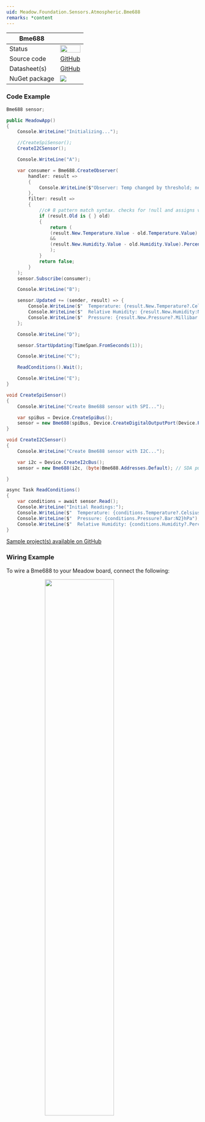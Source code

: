 ```yaml
---
uid: Meadow.Foundation.Sensors.Atmospheric.Bme688
remarks: *content
---
```


| Bme688 | |
|--------|--------|
| Status | <img src="https://img.shields.io/badge/Working-brightgreen" style="width: auto; height: -webkit-fill-available;" /> |
| Source code | [GitHub](https://github.com/WildernessLabs/Meadow.Foundation/tree/main/Source/Meadow.Foundation.Peripherals/Sensors.Atmospheric.Bme68x) |
| Datasheet(s) | [GitHub](https://github.com/WildernessLabs/Meadow.Foundation/tree/main/Source/Meadow.Foundation.Peripherals/Sensors.Atmospheric.Bme68x/Datasheet) |
| NuGet package | <a href="https://www.nuget.org/packages/Meadow.Foundation.Sensors.Atmospheric.Bme68x/" target="_blank"><img src="https://img.shields.io/nuget/v/Meadow.Foundation.Sensors.Atmospheric.Bme68x.svg?label=Meadow.Foundation.Sensors.Atmospheric.Bme68x" /></a> |

### Code Example

```csharp
Bme688 sensor;

public MeadowApp()
{
    Console.WriteLine("Initializing...");

    //CreateSpiSensor();
    CreateI2CSensor();

    Console.WriteLine("A");

    var consumer = Bme688.CreateObserver(
        handler: result =>
        {
            Console.WriteLine($"Observer: Temp changed by threshold; new temp: {result.New.Temperature?.Celsius:N2}C, old: {result.Old?.Temperature?.Celsius:N2}C");
        },
        filter: result =>
        {
            //c# 8 pattern match syntax. checks for !null and assigns var.
            if (result.Old is { } old)
            {
                return (
                (result.New.Temperature.Value - old.Temperature.Value).Abs().Celsius > 0.5
                &&
                (result.New.Humidity.Value - old.Humidity.Value).Percent > 0.05
                );
            }
            return false;
        }
    );
    sensor.Subscribe(consumer);

    Console.WriteLine("B");

    sensor.Updated += (sender, result) => {
        Console.WriteLine($"  Temperature: {result.New.Temperature?.Celsius:N2}C");
        Console.WriteLine($"  Relative Humidity: {result.New.Humidity:N2}%");
        Console.WriteLine($"  Pressure: {result.New.Pressure?.Millibar:N2}mbar ({result.New.Pressure?.Pascal:N2}Pa)");
    };

    Console.WriteLine("D");

    sensor.StartUpdating(TimeSpan.FromSeconds(1));

    Console.WriteLine("C");

    ReadConditions().Wait();

    Console.WriteLine("E");
}

void CreateSpiSensor()
{
    Console.WriteLine("Create Bme688 sensor with SPI...");

    var spiBus = Device.CreateSpiBus();
    sensor = new Bme688(spiBus, Device.CreateDigitalOutputPort(Device.Pins.D14));
}

void CreateI2CSensor()
{
    Console.WriteLine("Create Bme688 sensor with I2C...");

    var i2c = Device.CreateI2cBus();
    sensor = new Bme688(i2c, (byte)Bme688.Addresses.Default); // SDA pulled up

}

async Task ReadConditions()
{
    var conditions = await sensor.Read();
    Console.WriteLine("Initial Readings:");
    Console.WriteLine($"  Temperature: {conditions.Temperature?.Celsius:N2}C");
    Console.WriteLine($"  Pressure: {conditions.Pressure?.Bar:N2}hPa");
    Console.WriteLine($"  Relative Humidity: {conditions.Humidity?.Percent:N2}%");
}

```

[Sample project(s) available on GitHub](https://github.com/WildernessLabs/Meadow.Foundation/tree/main/Source/Meadow.Foundation.Peripherals/Sensors.Atmospheric.Bme688/Samples/Sensors.Atmospheric.Bme688_Sample)

### Wiring Example

To wire a Bme688 to your Meadow board, connect the following:

<img src="../../API_Assets/Meadow.Foundation.Sensors.Atmospheric.Bme688/Bme688_Fritzing.png" 
    style="width: 60%; display: block; margin-left: auto; margin-right: auto;" />